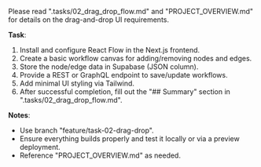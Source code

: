 Please read ".tasks/02_drag_drop_flow.md" and "PROJECT_OVERVIEW.md" for details on the drag-and-drop UI requirements.

**Task**:
1. Install and configure React Flow in the Next.js frontend.
2. Create a basic workflow canvas for adding/removing nodes and edges.
3. Store the node/edge data in Supabase (JSON column).
4. Provide a REST or GraphQL endpoint to save/update workflows.
5. Add minimal UI styling via Tailwind.
6. After successful completion, fill out the "## Summary" section in ".tasks/02_drag_drop_flow.md".

**Notes**:
- Use branch "feature/task-02-drag-drop".
- Ensure everything builds properly and test it locally or via a preview deployment.
- Reference "PROJECT_OVERVIEW.md" as needed.
